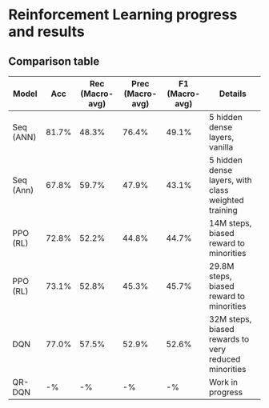 # Reinforcement Learning progress and results
## Comparison table
| Model | Acc | Rec (Macro-avg) | Prec (Macro-avg) | F1 (Macro-avg) | Details |
| - | - | - | - | - | - |
| Seq (ANN) | 81.7% | 48.3% | 76.4% | 49.1% | 5 hidden dense layers, vanilla |
| Seq (Ann) | 67.8% | 59.7% | 47.9% | 43.1% | 5 hidden dense layers, with class weighted training |
| PPO (RL) | 72.8% | 52.2% | 44.8% | 44.7% | 14M steps, biased reward to minorities |
| PPO (RL) | 73.1% | 52.8% | 45.3% | 45.7% | 29.8M steps, biased reward to minorities |
| DQN | 77.0% | 57.5% | 52.9% | 52.6% | 32M steps, biased rewards to very reduced minorities |
| QR-DQN | -% | -% | -% | -% | Work in progress |
